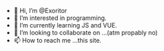 - 👋 Hi, I’m @Exoritor
- 👀 I’m interested in programming.
- 🌱 I’m currently learning JS and VUE.
- 💞️ I’m looking to collaborate on ...(atm propably no)
- 📫 How to reach me ...this site.

<!---
Exoritor/Exoritor is a ✨ special ✨ repository because its `README.md` (this file) appears on your GitHub profile.
You can click the Preview link to take a look at your changes.
--->
